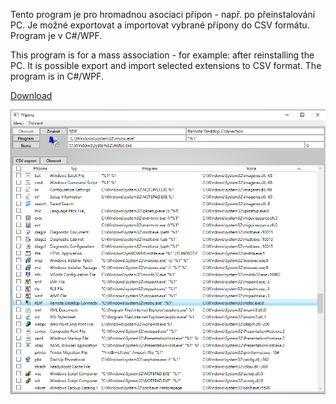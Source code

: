 ﻿Tento program je pro hromadnou asociaci přípon - např. po přeinstalování PC.
Je možné exportovat a importovat vybrané přípony do CSV formátu.
Program je v C#/WPF.

This program is  for a mass association - for example: after reinstalling the PC.
It is possible export and import selected extensions to CSV format.
The program is in C#/WPF.

[Download](https://github.com/mz10/File-extensions/blob/master/Pripony/bin/Release/Pripony.exe?raw=true)

![Preview](https://raw.githubusercontent.com/mz10/File-extensions/master/nahled.png)
